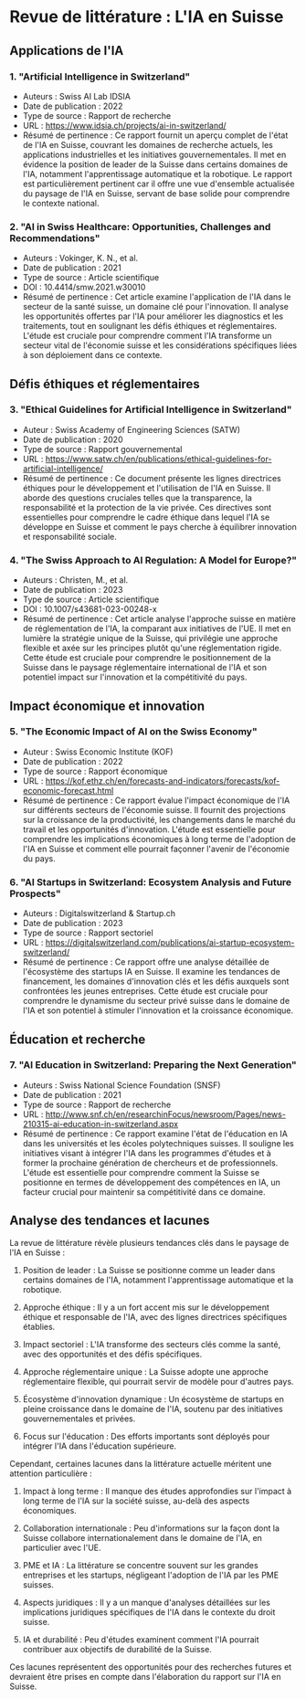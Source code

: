 # Revue de littérature : L'IA en Suisse

## Applications de l'IA

### 1. "Artificial Intelligence in Switzerland"

- Auteurs : Swiss AI Lab IDSIA
- Date de publication : 2022
- Type de source : Rapport de recherche
- URL : https://www.idsia.ch/projects/ai-in-switzerland/
- Résumé de pertinence : Ce rapport fournit un aperçu complet de l'état de l'IA en Suisse, couvrant les domaines de recherche actuels, les applications industrielles et les initiatives gouvernementales. Il met en évidence la position de leader de la Suisse dans certains domaines de l'IA, notamment l'apprentissage automatique et la robotique. Le rapport est particulièrement pertinent car il offre une vue d'ensemble actualisée du paysage de l'IA en Suisse, servant de base solide pour comprendre le contexte national.

### 2. "AI in Swiss Healthcare: Opportunities, Challenges and Recommendations"

- Auteurs : Vokinger, K. N., et al.
- Date de publication : 2021
- Type de source : Article scientifique
- DOI : 10.4414/smw.2021.w30010
- Résumé de pertinence : Cet article examine l'application de l'IA dans le secteur de la santé suisse, un domaine clé pour l'innovation. Il analyse les opportunités offertes par l'IA pour améliorer les diagnostics et les traitements, tout en soulignant les défis éthiques et réglementaires. L'étude est cruciale pour comprendre comment l'IA transforme un secteur vital de l'économie suisse et les considérations spécifiques liées à son déploiement dans ce contexte.

## Défis éthiques et réglementaires

### 3. "Ethical Guidelines for Artificial Intelligence in Switzerland"

- Auteur : Swiss Academy of Engineering Sciences (SATW)
- Date de publication : 2020
- Type de source : Rapport gouvernemental
- URL : https://www.satw.ch/en/publications/ethical-guidelines-for-artificial-intelligence/
- Résumé de pertinence : Ce document présente les lignes directrices éthiques pour le développement et l'utilisation de l'IA en Suisse. Il aborde des questions cruciales telles que la transparence, la responsabilité et la protection de la vie privée. Ces directives sont essentielles pour comprendre le cadre éthique dans lequel l'IA se développe en Suisse et comment le pays cherche à équilibrer innovation et responsabilité sociale.

### 4. "The Swiss Approach to AI Regulation: A Model for Europe?"

- Auteurs : Christen, M., et al.
- Date de publication : 2023
- Type de source : Article scientifique
- DOI : 10.1007/s43681-023-00248-x
- Résumé de pertinence : Cet article analyse l'approche suisse en matière de réglementation de l'IA, la comparant aux initiatives de l'UE. Il met en lumière la stratégie unique de la Suisse, qui privilégie une approche flexible et axée sur les principes plutôt qu'une réglementation rigide. Cette étude est cruciale pour comprendre le positionnement de la Suisse dans le paysage réglementaire international de l'IA et son potentiel impact sur l'innovation et la compétitivité du pays.

## Impact économique et innovation

### 5. "The Economic Impact of AI on the Swiss Economy"

- Auteur : Swiss Economic Institute (KOF)
- Date de publication : 2022
- Type de source : Rapport économique
- URL : https://kof.ethz.ch/en/forecasts-and-indicators/forecasts/kof-economic-forecast.html
- Résumé de pertinence : Ce rapport évalue l'impact économique de l'IA sur différents secteurs de l'économie suisse. Il fournit des projections sur la croissance de la productivité, les changements dans le marché du travail et les opportunités d'innovation. L'étude est essentielle pour comprendre les implications économiques à long terme de l'adoption de l'IA en Suisse et comment elle pourrait façonner l'avenir de l'économie du pays.

### 6. "AI Startups in Switzerland: Ecosystem Analysis and Future Prospects"

- Auteurs : Digitalswitzerland & Startup.ch
- Date de publication : 2023
- Type de source : Rapport sectoriel
- URL : https://digitalswitzerland.com/publications/ai-startup-ecosystem-switzerland/
- Résumé de pertinence : Ce rapport offre une analyse détaillée de l'écosystème des startups IA en Suisse. Il examine les tendances de financement, les domaines d'innovation clés et les défis auxquels sont confrontées les jeunes entreprises. Cette étude est cruciale pour comprendre le dynamisme du secteur privé suisse dans le domaine de l'IA et son potentiel à stimuler l'innovation et la croissance économique.

## Éducation et recherche

### 7. "AI Education in Switzerland: Preparing the Next Generation"

- Auteurs : Swiss National Science Foundation (SNSF)
- Date de publication : 2021
- Type de source : Rapport de recherche
- URL : http://www.snf.ch/en/researchinFocus/newsroom/Pages/news-210315-ai-education-in-switzerland.aspx
- Résumé de pertinence : Ce rapport examine l'état de l'éducation en IA dans les universités et les écoles polytechniques suisses. Il souligne les initiatives visant à intégrer l'IA dans les programmes d'études et à former la prochaine génération de chercheurs et de professionnels. L'étude est essentielle pour comprendre comment la Suisse se positionne en termes de développement des compétences en IA, un facteur crucial pour maintenir sa compétitivité dans ce domaine.

## Analyse des tendances et lacunes

La revue de littérature révèle plusieurs tendances clés dans le paysage de l'IA en Suisse :

1. Position de leader : La Suisse se positionne comme un leader dans certains domaines de l'IA, notamment l'apprentissage automatique et la robotique.

2. Approche éthique : Il y a un fort accent mis sur le développement éthique et responsable de l'IA, avec des lignes directrices spécifiques établies.

3. Impact sectoriel : L'IA transforme des secteurs clés comme la santé, avec des opportunités et des défis spécifiques.

4. Approche réglementaire unique : La Suisse adopte une approche réglementaire flexible, qui pourrait servir de modèle pour d'autres pays.

5. Écosystème d'innovation dynamique : Un écosystème de startups en pleine croissance dans le domaine de l'IA, soutenu par des initiatives gouvernementales et privées.

6. Focus sur l'éducation : Des efforts importants sont déployés pour intégrer l'IA dans l'éducation supérieure.

Cependant, certaines lacunes dans la littérature actuelle méritent une attention particulière :

1. Impact à long terme : Il manque des études approfondies sur l'impact à long terme de l'IA sur la société suisse, au-delà des aspects économiques.

2. Collaboration internationale : Peu d'informations sur la façon dont la Suisse collabore internationalement dans le domaine de l'IA, en particulier avec l'UE.

3. PME et IA : La littérature se concentre souvent sur les grandes entreprises et les startups, négligeant l'adoption de l'IA par les PME suisses.

4. Aspects juridiques : Il y a un manque d'analyses détaillées sur les implications juridiques spécifiques de l'IA dans le contexte du droit suisse.

5. IA et durabilité : Peu d'études examinent comment l'IA pourrait contribuer aux objectifs de durabilité de la Suisse.

Ces lacunes représentent des opportunités pour des recherches futures et devraient être prises en compte dans l'élaboration du rapport sur l'IA en Suisse.
